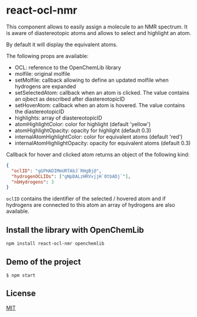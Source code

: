 # react-ocl-nmr

This component allows to easily assign a molecule to an NMR spectrum. It is aware
of diastereotopic atoms and allows to select and highlight an atom.

By default it will display the equivalent atoms.

The following props are available:

- OCL: reference to the OpenChemLib library
- molfile: original molfile
- setMolfile: callback allowing to define an updated molfile when hydrogens are expanded
- setSelectedAtom: callback when an atom is clicked. The value contains an ojbect as described after diastereotopicID
- setHoverAtom: callback when an atom is hovered. The value contains the diastereotopicID
- highlights: array of diastereotopicID
- atomHighlightColor: color for highlight (default 'yellow')
- atomHighlightOpacity: opacity for highlight (default 0.3)
- internalAtomHighlightColor: color for equivalent atoms (default 'red')
- internalAtomHighlightOpacity: opacity for equivalent atoms (default 0.3)

Callback for hover and clicked atom returns an object of the following kind:

```json
{
  "oclID": "gGPHADIMmURTAbJ`RHgBj@",
  "hydrogenOCLIDs": ["gNpDALzHRVvjjH`OtbADj`"],
  "nbHydrogens": 3
}
```

`oclID` contains the identifier of the selected / hovered atom and if hydrogens are connected to this atom an array of hydrogens are also available.

## Install the library with OpenChemLib

```console
npm install react-ocl-nmr openchemlib
```

## Demo of the project

`$ npm start`

## License

[MIT](./LICENSE)

[npm-image]: https://img.shields.io/npm/v/react-ocl-nmr.svg
[npm-url]: https://www.npmjs.com/package/react-ocl-nmr
[ci-image]: https://github.com/zakodium/react-ocl-nmr/workflows/Node.js%20CI/badge.svg?branch=main
[ci-url]: https://github.com/zakodium/react-ocl-nmr/actions?query=workflow%3A%22Node.js+CI%22
[download-image]: https://img.shields.io/npm/dm/react-ocl-nmr.svg
[download-url]: https://www.npmjs.com/package/react-ocl-nmr
